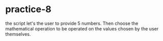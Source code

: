 # practice-8
the script let's the user to provide 5 numbers. Then choose the mathematical operation to be operated on the values chosen by the user themselves.
